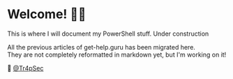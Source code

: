 # Welcome! 👋😍

This is where I will document my PowerShell stuff. Under construction

All the previous articles of get-help.guru has been migrated here. \
They are not completely reformatted in markdown yet, but I'm working on it!

🤔 [@Tr4pSec](https://twitter.com/tr4psec)
